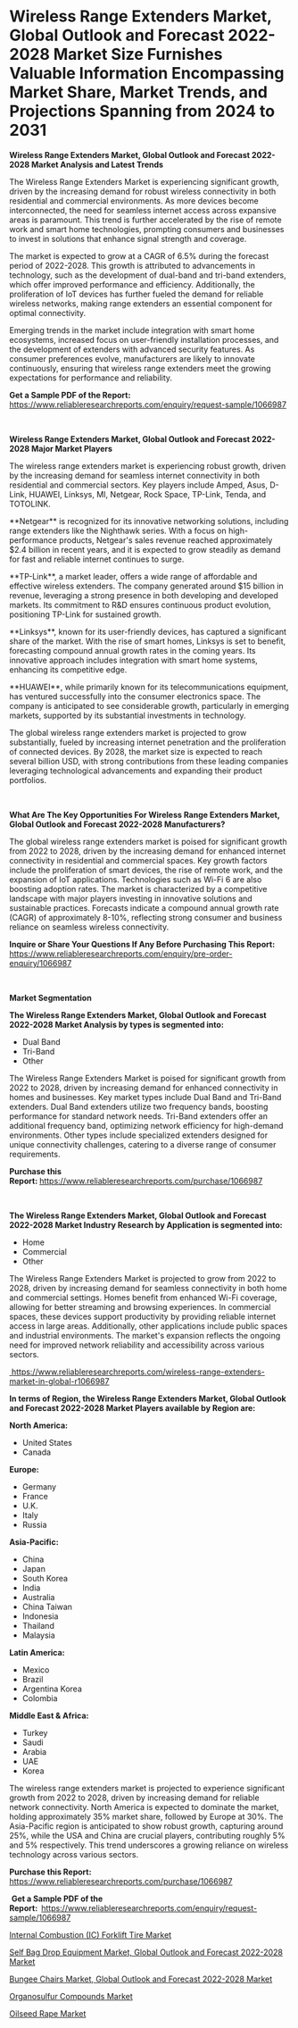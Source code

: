 <p><h1>Wireless Range Extenders Market, Global Outlook and Forecast 2022-2028 Market Size Furnishes Valuable Information Encompassing Market Share, Market Trends, and Projections Spanning from 2024 to 2031</h1></p><p><strong>Wireless Range Extenders Market, Global Outlook and Forecast 2022-2028 Market Analysis and Latest Trends</strong></p>
<p><p>The Wireless Range Extenders Market is experiencing significant growth, driven by the increasing demand for robust wireless connectivity in both residential and commercial environments. As more devices become interconnected, the need for seamless internet access across expansive areas is paramount. This trend is further accelerated by the rise of remote work and smart home technologies, prompting consumers and businesses to invest in solutions that enhance signal strength and coverage.</p><p>The market is expected to grow at a CAGR of 6.5% during the forecast period of 2022-2028. This growth is attributed to advancements in technology, such as the development of dual-band and tri-band extenders, which offer improved performance and efficiency. Additionally, the proliferation of IoT devices has further fueled the demand for reliable wireless networks, making range extenders an essential component for optimal connectivity.</p><p>Emerging trends in the market include integration with smart home ecosystems, increased focus on user-friendly installation processes, and the development of extenders with advanced security features. As consumer preferences evolve, manufacturers are likely to innovate continuously, ensuring that wireless range extenders meet the growing expectations for performance and reliability.</p></p>
<p><strong>Get a Sample PDF of the Report:&nbsp;</strong> <a href="https://www.reliableresearchreports.com/enquiry/request-sample/1066987">https://www.reliableresearchreports.com/enquiry/request-sample/1066987</a></p>
<p>&nbsp;</p>
<p><strong>Wireless Range Extenders Market, Global Outlook and Forecast 2022-2028 Major Market Players</strong></p>
<p><p>The wireless range extenders market is experiencing robust growth, driven by the increasing demand for seamless internet connectivity in both residential and commercial sectors. Key players include Amped, Asus, D-Link, HUAWEI, Linksys, MI, Netgear, Rock Space, TP-Link, Tenda, and TOTOLINK.</p><p>**Netgear** is recognized for its innovative networking solutions, including range extenders like the Nighthawk series. With a focus on high-performance products, Netgear's sales revenue reached approximately $2.4 billion in recent years, and it is expected to grow steadily as demand for fast and reliable internet continues to surge.</p><p>**TP-Link**, a market leader, offers a wide range of affordable and effective wireless extenders. The company generated around $15 billion in revenue, leveraging a strong presence in both developing and developed markets. Its commitment to R&D ensures continuous product evolution, positioning TP-Link for sustained growth.</p><p>**Linksys**, known for its user-friendly devices, has captured a significant share of the market. With the rise of smart homes, Linksys is set to benefit, forecasting compound annual growth rates in the coming years. Its innovative approach includes integration with smart home systems, enhancing its competitive edge.</p><p>**HUAWEI**, while primarily known for its telecommunications equipment, has ventured successfully into the consumer electronics space. The company is anticipated to see considerable growth, particularly in emerging markets, supported by its substantial investments in technology.</p><p>The global wireless range extenders market is projected to grow substantially, fueled by increasing internet penetration and the proliferation of connected devices. By 2028, the market size is expected to reach several billion USD, with strong contributions from these leading companies leveraging technological advancements and expanding their product portfolios.</p></p>
<p>&nbsp;</p>
<p><strong>What Are The Key Opportunities For Wireless Range Extenders Market, Global Outlook and Forecast 2022-2028 Manufacturers?</strong></p>
<p><p>The global wireless range extenders market is poised for significant growth from 2022 to 2028, driven by the increasing demand for enhanced internet connectivity in residential and commercial spaces. Key growth factors include the proliferation of smart devices, the rise of remote work, and the expansion of IoT applications. Technologies such as Wi-Fi 6 are also boosting adoption rates. The market is characterized by a competitive landscape with major players investing in innovative solutions and sustainable practices. Forecasts indicate a compound annual growth rate (CAGR) of approximately 8-10%, reflecting strong consumer and business reliance on seamless wireless connectivity.</p></p>
<p><strong>Inquire or Share Your Questions If Any Before Purchasing This Report:</strong> <a href="https://www.reliableresearchreports.com/enquiry/pre-order-enquiry/1066987">https://www.reliableresearchreports.com/enquiry/pre-order-enquiry/1066987</a></p>
<p>&nbsp;</p>
<p><strong>Market Segmentation</strong></p>
<p><strong>The Wireless Range Extenders Market, Global Outlook and Forecast 2022-2028 Market Analysis by types is segmented into:</strong></p>
<p><ul><li>Dual Band</li><li>Tri-Band</li><li>Other</li></ul></p>
<p><p>The Wireless Range Extenders Market is poised for significant growth from 2022 to 2028, driven by increasing demand for enhanced connectivity in homes and businesses. Key market types include Dual Band and Tri-Band extenders. Dual Band extenders utilize two frequency bands, boosting performance for standard network needs. Tri-Band extenders offer an additional frequency band, optimizing network efficiency for high-demand environments. Other types include specialized extenders designed for unique connectivity challenges, catering to a diverse range of consumer requirements.</p></p>
<p><strong>Purchase this Report:&nbsp;</strong><a href="https://www.reliableresearchreports.com/purchase/1066987">https://www.reliableresearchreports.com/purchase/1066987</a></p>
<p>&nbsp;</p>
<p><strong>The Wireless Range Extenders Market, Global Outlook and Forecast 2022-2028 Market Industry Research by Application is segmented into:</strong></p>
<p><ul><li>Home</li><li>Commercial</li><li>Other</li></ul></p>
<p><p>The Wireless Range Extenders Market is projected to grow from 2022 to 2028, driven by increasing demand for seamless connectivity in both home and commercial settings. Homes benefit from enhanced Wi-Fi coverage, allowing for better streaming and browsing experiences. In commercial spaces, these devices support productivity by providing reliable internet access in large areas. Additionally, other applications include public spaces and industrial environments. The market's expansion reflects the ongoing need for improved network reliability and accessibility across various sectors.</p></p>
<p><a href="https://www.reliableresearchreports.com/wireless-range-extenders-market-in-global-r1066987">&nbsp;https://www.reliableresearchreports.com/wireless-range-extenders-market-in-global-r1066987</a></p>
<p><strong>In terms of Region, the Wireless Range Extenders Market, Global Outlook and Forecast 2022-2028 Market Players available by Region are:</strong></p>
<p>
    <p> <strong> North America: </strong>
        <ul>
            <li>United States</li>
            <li>Canada</li>
        </ul>
        </p> 
    <p> <strong> Europe: </strong>
        <ul>
            <li>Germany</li>
            <li>France</li>
            <li>U.K.</li>
            <li>Italy</li>
            <li>Russia</li>
        </ul>
        </p> 
    <p> <strong> Asia-Pacific: </strong>
        <ul>
            <li>China</li>
            <li>Japan</li>
            <li>South Korea</li>
            <li>India</li>
            <li>Australia</li>
            <li>China Taiwan</li>
            <li>Indonesia</li>
            <li>Thailand</li>
            <li>Malaysia</li>
        </ul>
        </p> 
    <p> <strong> Latin America: </strong>
        <ul>
            <li>Mexico</li>
            <li>Brazil</li>
            <li>Argentina Korea</li>
            <li>Colombia</li>
        </ul>
        </p> 
    <p> <strong> Middle East & Africa: </strong>
        <ul>
            <li>Turkey</li>
            <li>Saudi</li>
            <li>Arabia</li>
            <li>UAE</li>
            <li>Korea</li>
        </ul>
    </p>
    </p>
<p><p>The wireless range extenders market is projected to experience significant growth from 2022 to 2028, driven by increasing demand for reliable network connectivity. North America is expected to dominate the market, holding approximately 35% market share, followed by Europe at 30%. The Asia-Pacific region is anticipated to show robust growth, capturing around 25%, while the USA and China are crucial players, contributing roughly 5% and 5% respectively. This trend underscores a growing reliance on wireless technology across various sectors.</p></p>
<p><strong>Purchase this Report: </strong><a href="https://www.reliableresearchreports.com/purchase/1066987">https://www.reliableresearchreports.com/purchase/1066987</a></p>
<p>&nbsp;<strong>Get a Sample PDF of the Report:&nbsp;&nbsp;</strong><a href="https://www.reliableresearchreports.com/enquiry/request-sample/1066987">https://www.reliableresearchreports.com/enquiry/request-sample/1066987</a></p>
<p><strong></strong></p>
<p><p><a href="https://medium.com/@brendamoreno1988/charting-the-future-comprehensive-analysis-of-the-global-internal-combustion-ic-forklift-tire-b54d7c6ac656">Internal Combustion (IC) Forklift Tire Market</a></p><p><a href="https://github.com/Krish2023na/Market-Research-Report-List-6/blob/main/self-bag-drop-equipment-market-global-outlook-and-forecast-2022-2028-market.md">Self Bag Drop Equipment Market, Global Outlook and Forecast 2022-2028 Market</a></p><p><a href="https://github.com/RickHolmes3/Market-Research-Report-List-6/blob/main/bungee-chairs-market-global-outlook-and-forecast-2022-2028-market.md">Bungee Chairs Market, Global Outlook and Forecast 2022-2028 Market</a></p><p><a href="https://www.linkedin.com/pulse/organosulfur-compounds-market-size-share-trends-analysis-report-mubbe?trackingId=bsFesgvaTBejxqzghsxdVA%3D%3D">Organosulfur Compounds Market</a></p><p><a href="https://issuu.com/reportprime-2/docs/oilseed-rape-market-size-2030.pptx_6f1ee8915e9967">Oilseed Rape Market</a></p></p>